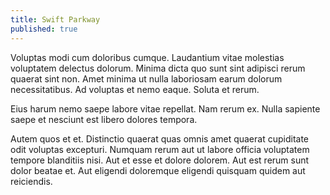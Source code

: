 ```yaml
---
title: Swift Parkway
published: true
---
```


Voluptas modi cum doloribus cumque. Laudantium vitae molestias voluptatem delectus dolorum. Minima dicta quo sunt sint adipisci rerum quaerat sint non. Amet minima ut nulla laboriosam earum dolorum necessitatibus. Ad voluptas et nemo eaque. Soluta et rerum.

Eius harum nemo saepe labore vitae repellat. Nam rerum ex. Nulla sapiente saepe et nesciunt est libero dolores tempora.

Autem quos et et. Distinctio quaerat quas omnis amet quaerat cupiditate odit voluptas excepturi. Numquam rerum aut ut labore officia voluptatem tempore blanditiis nisi. Aut et esse et dolore dolorem. Aut est rerum sunt dolor beatae et. Aut eligendi doloremque eligendi quisquam quidem aut reiciendis.